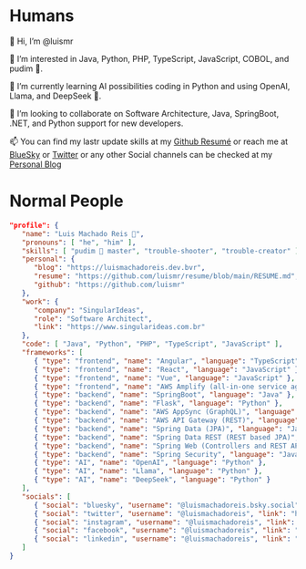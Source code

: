 # Humans
👋 Hi, I’m @luismr 

👀 I’m interested in Java, Python, PHP, TypeScript, JavaScript, COBOL, and pudim 🍮.

🌱 I’m currently learning AI possibilities coding in Python and using OpenAI, Llama, and DeepSeek 👀.

💞️ I’m looking to collaborate on Software Architecture, Java, SpringBoot, .NET, and Python  support for new developers.

📫 You can find my lastr update skills at my [Github Resumé](https://github.com/luismr/resume) or reach me at [BlueSky](https://bsky.app/profile/luismachadoreis.bsky.social) or [Twitter](https://twitter.com/luismachadoreis) or any other Social channels can be checked at my [Personal Blog](https://luismachadoreis.dev.br)

# Normal People
```json
"profile": {
   "name": "Luis Machado Reis 🍮",
   "pronouns": [ "he", "him" ],
   "skills": [ "pudim 🍮 master", "trouble-shooter", "trouble-creator" ],
   "personal": {
      "blog": "https://luismachadoreis.dev.bvr",
      "resume": "https://github.com/luismr/resume/blob/main/RESUME.md",
      "github": "https://github.com/luismr"
   },
   "work": {
      "company": "SingularIdeas",
      "role": "Software Architect",
      "link": "https://www.singularideas.com.br"
   },
   "code": [ "Java", "Python", "PHP", "TypeScript", "JavaScript" ],
   "frameworks": [
      { "type": "frontend", "name": "Angular", "language": "TypeScript" },
      { "type": "frontend", "name": "React", "language": "JavaScript" },
      { "type": "frontend", "name": "Vue", "language": "JavaScript" },
      { "type": "frontend", "name": "AWS Amplify (all-in-one service aggregator)", "language": "TypeScript" },
      { "type": "backend", "name": "SpringBoot", "language": "Java" },
      { "type": "backend", "name": "Flask", "language": "Python" },
      { "type": "backend", "name": "AWS AppSync (GraphQL)", "language": "TypeScript" },
      { "type": "backend", "name": "AWS API Gateway (REST)", "language": "TypeScript" },
      { "type": "backend", "name": "Spring Data (JPA)", "language": "Java" },
      { "type": "backend", "name": "Spring Data REST (REST based JPA)", "language": "Java" },
      { "type": "backend", "name": "Spring Web (Controllers and REST API endpoints)", "language": "Java" },
      { "type": "backend", "name": "Spring Security", "language": "Java" },
      { "type": "AI", "name": "OpenAI", "language": "Python" },
      { "type": "AI", "name": "Llama", "language": "Python" },
      { "type": "AI", "name": "DeepSeek", "language": "Python" }
   ],
   "socials": [
      { "social": "bluesky", "username": "@luismachadoreis.bsky.social", "link": "https://bsky.app/profile/luismachadoreis.bsky.social" },
      { "social": "twitter", "username": "@luismachadoreis", "link": "https://twitter.com/luismachadoreis" },
      { "social": "instagram", "username": "@luismachadoreis", "link": "https://www.instagram.com/luismachadoreis" },
      { "social": "facebook", "username": "@luismachadoreis", "link": "https://facebook.com/luismachadoreis" },
      { "social": "linkedin", "username": "@luismachadoreis", "link": "https://linkedin.com/in/luismachadoreis" }
   ]
}
```
<!---
luismr/luismr is a ✨ special ✨ repository because its `README.md` (this file) appears on your GitHub profile.
You can click the Preview link to take a look at your changes.
--->
